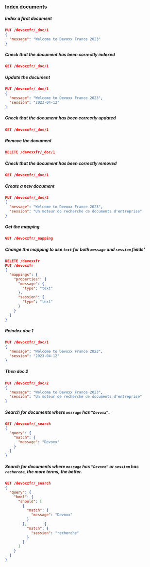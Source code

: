 ### Index documents

##### Index a first document

```json
PUT /devoxxfr/_doc/1
{
  "message": "Welcome to Devoxx France 2023"
}
```

##### Check that the document has been correctly indexed

```json
GET /devoxxfr/_doc/1
```

##### Update the document

```json
PUT /devoxxfr/_doc/1
{
  "message": "Welcome to Devoxx France 2023",
  "session": "2023-04-12"
}
```

##### Check that the document has been correctly updated

```json
GET /devoxxfr/_doc/1
```

##### Remove the document

```json
DELETE /devoxxfr/_doc/1
```

##### Check that the document has been correctly removed

```json
GET /devoxxfr/_doc/1
```

##### Create a new document

```json
PUT /devoxxfr/_doc/2
{
  "message": "Welcome to Devoxx France 2023",
  "session": "Un moteur de recherche de documents d'entreprise"
}
```

##### Get the mapping

```json
GET /devoxxfr/_mapping
```

##### Change the mapping to use `text` for both `message` and `session` fields'

```json
DELETE /devoxxfr
PUT /devoxxfr
{
  "mappings": {
    "properties": {
      "message": {
        "type": "text"
      },
      "session": {
        "type": "text"
      }
    }
  }
}
```

##### Reindex doc 1

```json
PUT /devoxxfr/_doc/1
{
  "message": "Welcome to Devoxx France 2023",
  "session": "2023-04-12"
}
```

##### Then doc 2

```json
PUT /devoxxfr/_doc/2
{
  "message": "Welcome to Devoxx France 2023",
  "session": "Un moteur de recherche de documents d'entreprise"
}
```

##### Search for documents where `message` has `"Devoxx"`.

```json
GET /devoxxfr/_search
{
  "query": {
    "match": {
      "message": "Devoxx"
    }
  }
}
```

##### Search for documents where `message` has `"Devoxx"` or `session` has `recherche`, the more terms, the better.
	
```json
GET /devoxxfr/_search
{
  "query": {
    "bool": {
      "should": [
        {
          "match": {
            "message": "Devoxx"
          }
        },        {
          "match": {
            "session": "recherche"
          }
        }
      ]
    }
  }
}
```

